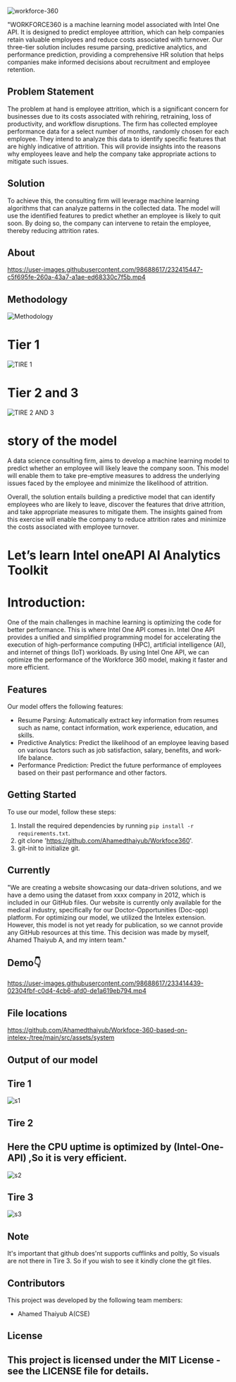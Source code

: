 



![workforce-360](https://github.com/Ahamedthaiyub/Workfoce360/blob/main/Screenshot%20(266).png?raw=true)

"WORKFORCE360 is a machine learning model associated with Intel One API. It is designed to predict employee attrition, which can help companies retain valuable employees and reduce costs associated with turnover. Our three-tier solution includes resume parsing, predictive analytics, and performance prediction, providing a comprehensive HR solution that helps companies make informed decisions about recruitment and employee retention. 
## Problem Statement

The problem at hand is employee attrition, which is a significant concern for businesses due to its costs associated with rehiring, retraining, loss of productivity, and workflow disruptions. The firm has collected employee performance data for a select number of months, randomly chosen for each employee. They intend to analyze this data to identify specific features that are highly indicative of attrition. This will provide insights into the reasons why employees leave and help the company take appropriate actions to mitigate such issues.


## Solution 

To achieve this, the consulting firm will leverage machine learning algorithms that can analyze patterns in the collected data. The model will use the identified features to predict whether an employee is likely to quit soon. By doing so, the company can intervene to retain the employee, thereby reducing attrition rates.

## About


https://user-images.githubusercontent.com/98688617/232415447-c5f695fe-260a-43a7-a1ae-ed68330c7f5b.mp4

## Methodology
![Methodology](https://github.com/Ahamedthaiyub/Workfoce360/blob/main/Screenshot%20(267).png?raw=true)

# Tier 1

![TIRE 1](https://github.com/Ahamedthaiyub/Workfoce360/blob/main/objects/Screenshot%20(252).png?raw=true)

# Tier 2 and 3

![TIRE 2 AND 3](https://github.com/Ahamedthaiyub/Workfoce360/blob/main/objects/Screenshot%20(251).png?raw=true)


# story of the model

 A data science consulting firm, aims to develop a machine learning model to predict whether an employee will likely leave the company soon. This model will enable them to take pre-emptive measures to address the underlying issues faced by the employee and minimize the likelihood of attrition.



Overall, the solution entails building a predictive model that can identify employees who are likely to leave, discover the features that drive attrition, and take appropriate measures to mitigate them. The insights gained from this exercise will enable the company to reduce attrition rates and minimize the costs associated with employee turnover.

# Let’s learn Intel oneAPI AI Analytics Toolkit​
# Introduction:

One of the main challenges in machine learning is optimizing the code for better performance. This is where Intel One API comes in. Intel One API provides a unified and simplified programming model for accelerating the execution of high-performance computing (HPC), artificial intelligence (AI), and internet of things (IoT) workloads. By using Intel One API, we can optimize the performance of the Workforce 360 model, making it faster and more efficient.



## Features

Our model offers the following features:

- Resume Parsing: Automatically extract key information from resumes such as name, contact information, work experience, education, and skills.
- Predictive Analytics: Predict the likelihood of an employee leaving based on various factors such as job satisfaction, salary, benefits, and work-life balance.
- Performance Prediction: Predict the future performance of employees based on their past performance and other factors.

## Getting Started

To use our model, follow these steps:

1. Install the required dependencies by running `pip install -r requirements.txt`.
2. git clone 'https://github.com/Ahamedthaiyub/Workfoce360'.
3. git-init to initialize git.






## Currently
"We are creating a website showcasing our data-driven solutions, and we have a demo using the dataset from xxxx company in 2012, which is included in our GitHub files. Our website is currently only available for the medical industry, specifically for our Doctor-Opportunities (Doc-opp) platform. For optimizing our model, we utilized the Intelex extension. However, this model is not yet ready for publication, so we cannot provide any GitHub resources at this time. This decision was made by myself, Ahamed Thaiyub A, and my intern team."
## Demo👇



https://user-images.githubusercontent.com/98688617/233414439-02304fbf-c0d4-4cb6-afd0-de1a619eb794.mp4


## File locations


https://github.com/Ahamedthaiyub/Workfoce-360-based-on-intelex-/tree/main/src/assets/system

## Output of our model
## Tire 1
![s1](https://github.com/Ahamedthaiyub/Workfoce360/blob/main/objects/Screenshot%20(258).png?raw=true)
## Tire 2 
## Here the CPU uptime is optimized by (Intel-One-API) ,So it is very efficient.

![s2](https://github.com/Ahamedthaiyub/Workfoce360/blob/main/objects/Screenshot%20(257).png?raw=true)
## Tire 3
![s3](https://github.com/Ahamedthaiyub/Workfoce360/blob/main/objects/Screenshot%20(256).png?raw=true)

## Note 
It's important that github does'nt supports cufflinks and poltly, So visuals are not there in  Tire 3. So if you wish to see it kindly clone the git files.

## Contributors

This project was developed by the following team members:

- Ahamed Thaiyub A(CSE)


## License

This project is licensed under the MIT License - see the LICENSE file for details.
---------------------------------------------------------------------------------------------------------------------------------------------------
